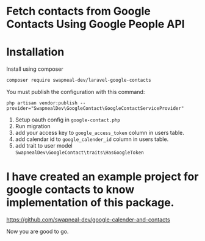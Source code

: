 
# Fetch contacts from Google Contacts Using Google People API

# Installation

Install using composer<br>
```bash
composer require swapneal-dev/laravel-google-contacts
```
You must publish the configuration with this command:

```
php artisan vendor:publish --provider="SwapnealDev\GoogleContact\GoogleContactServiceProvider"
```

1. Setup oauth config in `google-contact.php`
2. Run migration
3. add your access key to `google_access_token` column in users table.
4. add calendar id to `google_calender_id` column in users table.
5. add trait to user model `SwapnealDev\GoogleContact\traits\HasGoogleToken`

# I have created an example project for google contacts to know implementation of this package.
https://github.com/swapneal-dev/google-calender-and-contacts

Now you are good to go.

